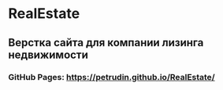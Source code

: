 # RealEstate
## Верстка сайта для компании лизинга недвижимости

### GitHub Pages: <https://petrudin.github.io/RealEstate/>


